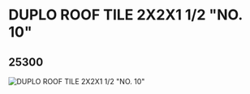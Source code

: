 # DUPLO ROOF TILE 2X2X1 1/2 "NO. 10"
## 25300
![DUPLO ROOF TILE 2X2X1 1/2 "NO. 10"](https://lc-www-live-s.legocdn.com/media/bricks/5/2/6138936.jpg)